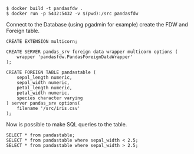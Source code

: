 ```
$ docker build -t pandasfdw .
$ docker run -p 5432:5432 -v $(pwd):/src pandasfdw
```

Connect to the Database (using pgadmin for example) create the FDW and Foreign table.

```
CREATE EXTENSION multicorn;

CREATE SERVER pandas_srv foreign data wrapper multicorn options (
    wrapper 'pandasfdw.PandasForeignDataWrapper'
);

CREATE FOREIGN TABLE pandastable (
    sepal_length numeric,
    sepal_width numeric,
    petal_length numeric,
    petal_width numeric,
    species character varying
) server pandas_srv options(
    filename '/src/iris.csv'
);
```

Now is possible to make SQL queries to the table.

```
SELECT * from pandastable;
SELECT * from pandastable where sepal_width < 2.5;
SELECT * from pandastable where sepal_width > 2.5;
```

